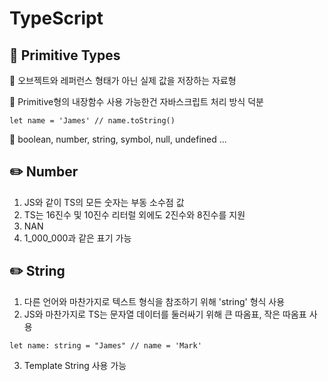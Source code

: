 # TypeScript


## :triangular_flag_on_post: Primitive Types

:small_blue_diamond: 오브젝트와 레퍼런스 형태가 아닌 실제 값을 저장하는 자료형

:small_blue_diamond: Primitive형의 내장함수 사용 가능한건 자바스크립트 처리 방식 덕분

```
let name = 'James' // name.toString()
```

:small_blue_diamond: boolean, number, string, symbol, null, undefined ...

## :pencil2: Number

1. JS와 같이 TS의 모든 숫자는 부동 소수점 값
2. TS는 16진수 및 10진수 리터럴 외에도 2진수와 8진수를 지원
3. NAN
4. 1_000_000과 같은 표기 가능

## :pencil2: String

1. 다른 언어와 마찬가지로 텍스트 형식을 참조하기 위해 'string' 형식 사용
2. JS와 마찬가지로 TS는 문자열 데이터를 둘러싸기 위해 큰 따옴표, 작은 따옴표 사용

```
let name: string = "James" // name = 'Mark'
```

3. Template String 사용 가능